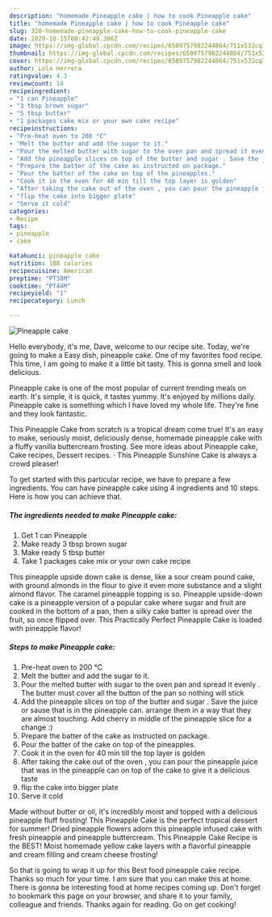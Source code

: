 ```yaml
---
description: "homemade Pineapple cake | how to cook Pineapple cake"
title: "homemade Pineapple cake | how to cook Pineapple cake"
slug: 320-homemade-pineapple-cake-how-to-cook-pineapple-cake
date: 2020-10-15T08:42:49.386Z
image: https://img-global.cpcdn.com/recipes/6589757982244864/751x532cq70/pineapple-cake-recipe-main-photo.jpg
thumbnail: https://img-global.cpcdn.com/recipes/6589757982244864/751x532cq70/pineapple-cake-recipe-main-photo.jpg
cover: https://img-global.cpcdn.com/recipes/6589757982244864/751x532cq70/pineapple-cake-recipe-main-photo.jpg
author: Lola Herrera
ratingvalue: 4.3
reviewcount: 14
recipeingredient:
- "1 can Pineapple"
- "3 tbsp brown sugar"
- "5 tbsp butter"
- "1 packages cake mix or your own cake recipe"
recipeinstructions:
- "Pre-heat oven to 200 °C"
- "Melt the butter and add the sugar to it."
- "Pour the melted butter with sugar to the oven pan and spread it evenly . The butter must cover all the button of the pan so nothing will stick"
- "Add the pineapple slices on top of the butter and sugar . Save the juice or sause that is in the pineapple can. arrange them in a way that they are almost touching. Add cherry in middle of the pineapple slice for a change :)"
- "Prepare the batter of the cake as instructed on package."
- "Pour the batter of the cake on top of the pineapples."
- "Cook it in the oven for 40 min till the top layer is golden"
- "After taking the cake out of the oven , you can pour the pineapple juice that was in the pineapple can on top of the cake to give it a delicious taste"
- "flip the cake into bigger plate"
- "Serve it cold"
categories:
- Recipe
tags:
- pineapple
- cake

katakunci: pineapple cake 
nutrition: 188 calories
recipecuisine: American
preptime: "PT38M"
cooktime: "PT44M"
recipeyield: "1"
recipecategory: Lunch

---
```



![Pineapple cake](https://img-global.cpcdn.com/recipes/6589757982244864/751x532cq70/pineapple-cake-recipe-main-photo.jpg)

Hello everybody, it's me, Dave, welcome to our recipe site. Today, we're going to make a Easy dish, pineapple cake. One of my favorites food recipe. This time, I am going to make it a little bit tasty. This is gonna smell and look delicious.

Pineapple cake is one of the most popular of current trending meals on earth. It's simple, it is quick, it tastes yummy. It's enjoyed by millions daily. Pineapple cake is something which I have loved my whole life. They're fine and they look fantastic.

This Pineapple Cake from scratch is a tropical dream come true! It&#39;s an easy to make, seriously moist, deliciously dense, homemade pineapple cake with a fluffy vanilla buttercream frosting. See more ideas about Pineapple cake, Cake recipes, Dessert recipes. · This Pineapple Sunshine Cake is always a crowd pleaser!


To get started with this particular recipe, we have to prepare a few ingredients. You can have pineapple cake using 4 ingredients and 10 steps. Here is how you can achieve that.

<!--inarticleads1-->

##### The ingredients needed to make Pineapple cake:

1. Get 1 can Pineapple
1. Make ready 3 tbsp brown sugar
1. Make ready 5 tbsp butter
1. Take 1 packages cake mix or your own cake recipe


This pineapple upside down cake is dense, like a sour cream pound cake, with ground almonds in the flour to give it even more substance and a slight almond flavor. The caramel pineapple topping is so. Pineapple upside-down cake is a pineapple version of a popular cake where sugar and fruit are cooked in the bottom of a pan, then a silky cake batter is spread over the fruit, so once flipped over. This Practically Perfect Pineapple Cake is loaded with pineapple flavor! 

<!--inarticleads2-->

##### Steps to make Pineapple cake:

1. Pre-heat oven to 200 °C
1. Melt the butter and add the sugar to it.
1. Pour the melted butter with sugar to the oven pan and spread it evenly . The butter must cover all the button of the pan so nothing will stick
1. Add the pineapple slices on top of the butter and sugar . Save the juice or sause that is in the pineapple can. arrange them in a way that they are almost touching. Add cherry in middle of the pineapple slice for a change :)
1. Prepare the batter of the cake as instructed on package.
1. Pour the batter of the cake on top of the pineapples.
1. Cook it in the oven for 40 min till the top layer is golden
1. After taking the cake out of the oven , you can pour the pineapple juice that was in the pineapple can on top of the cake to give it a delicious taste
1. flip the cake into bigger plate
1. Serve it cold


Made without butter or oil, it&#39;s incredibly moist and topped with a delicious pineapple fluff frosting! This Pineapple Cake is the perfect tropical dessert for summer! Dried pineapple flowers adorn this pineapple infused cake with fresh pineapple and pineapple buttercream. This Pineapple Cake Recipe is the BEST! Moist homemade yellow cake layers with a flavorful pineapple and cream filling and cream cheese frosting! 

So that is going to wrap it up for this Best food pineapple cake recipe. Thanks so much for your time. I am sure that you can make this at home. There is gonna be interesting food at home recipes coming up. Don't forget to bookmark this page on your browser, and share it to your family, colleague and friends. Thanks again for reading. Go on get cooking!
